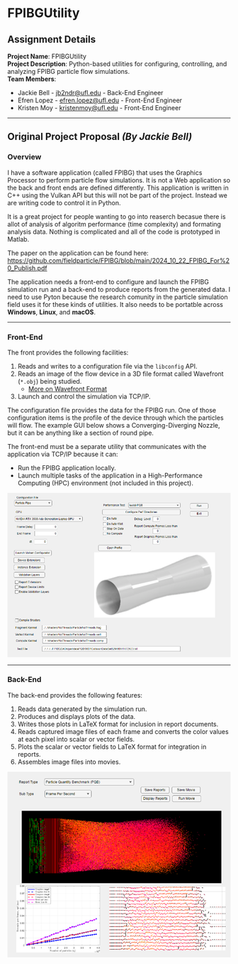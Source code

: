 # **FPIBGUtility**

## **Assignment Details**
**Project Name**: FPIBGUtility  
**Project Description**: Python-based utilities for configuring, controlling, and analyzing FPIBG particle flow simulations.  
**Team Members**:  
- Jackie Bell - jb2ndr@ufl.edu - Back-End Engineer  
- Efren Lopez - efren.lopez@ufl.edu - Front-End Engineer
- Kristen Moy - kristenmoy@ufl.edu - Front-End Engineer
---

## **Original Project Proposal** *(By Jackie Bell)*

### **Overview**

I have a software application (called FPIBG) that uses the Graphics Processor to perform particle flow simulations.
It is not a Web application so the back and front ends are defined differently. This application is written in C++ using the 
Vulkan API but this will not be part of the project. Instead we are writing code to control it in Python.

It is a great project for people wanting to go into reaserch becasue there is allot of analysis of algoritm performance (time complexity)
and formating analysis data. Nothing is complicated and all of the code is prototyped in Matlab.

The paper on the application can be found here:
https://github.com/fieldparticle/FPIBG/blob/main/2024_10_22_FPIBG_For%20_Publish.pdf

The application needs a front-end to configure and launch the FPIBG simulation run and a back-end to produce reports 
from the generated data. I need to use Pyton because the research comunity in the particle simulation field uses it
for these kinds of utilities. It also needs to be portatble across **Windows**, **Linux**, and **macOS**.

---

### **Front-End**

The front provides the following facilities:  
1. Reads and writes to a configuration file via the `libconfig` API.  
2. Reads an image of the flow device in a 3D file format called Wavefront (`*.obj`) being studied.  
   - [More on Wavefront Format](https://en.wikipedia.org/wiki/Wavefront_.obj_file)  
3. Launch and control the simulation via TCP/IP.  

The configuration file provides the data for the FPIBG run. One of those configuration items is the profile of the device through which the particles will flow. The example GUI below shows a Converging-Diverging Nozzle, but it can be anything like a section of round pipe.  

The front-end must be a separate utility that communicates with the application via TCP/IP because it can:  
- Run the FPIBG application locally.  
- Launch multiple tasks of the application in a High-Performance Computing (HPC) environment (not included in this project).  

![Front-End GUI](FrontEndGUI.png)

---

### **Back-End**

The back-end provides the following features:  
1. Reads data generated by the simulation run.  
2. Produces and displays plots of the data.  
3. Writes those plots in LaTeX format for inclusion in report documents.  
4. Reads captured image files of each frame and converts the color values at each pixel into scalar or vector fields.  
5. Plots the scalar or vector fields to LaTeX format for integration in reports.  
6. Assembles image files into movies.  

![Back-End GUI](backend.png)

